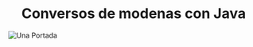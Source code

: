 <h1 align="center"> Conversos de modenas con Java</h1>

![Una Portada](https://github.com/GerlynFP/ConversorDeMonedas/assets/87731796/ad09b8f9-4bbf-45cd-820a-698ddcf834dd)
